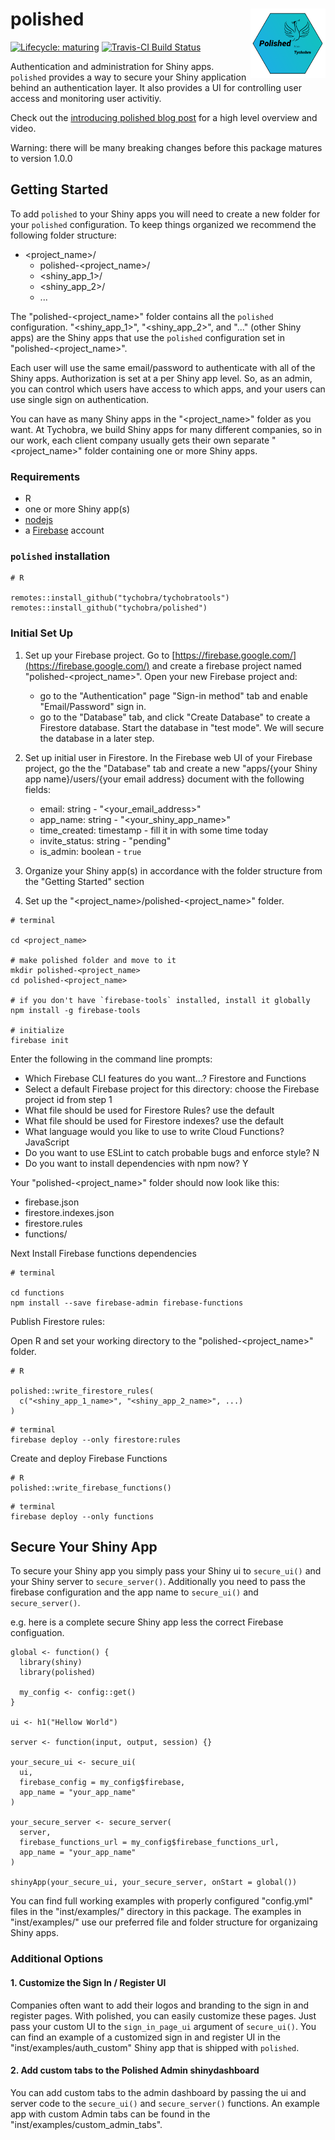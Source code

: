 # polished <img src="inst/assets/images/polished_hex.png" align="right" width="120" />

[![Lifecycle:
maturing](https://img.shields.io/badge/lifecycle-maturing-blue.svg)](https://www.tidyverse.org/lifecycle/#maturing) [![Travis-CI Build Status](https://travis-ci.org/Tychobra/polished.svg?branch=master)](https://travis-ci.org/tychobra/polished)

Authentication and administration for Shiny apps.  `polished` provides a way to secure your Shiny application behind an authentication layer.  It also provides a UI for controlling user access and monitoring user activitiy. 

Check out the [introducing polished blog post](https://www.tychobra.com/posts/2019_08_27_announcing_polished/) for a high level overview and video.

Warning: there will be many breaking changes before this package matures to version 1.0.0

## Getting Started

To add `polished` to your Shiny apps you will need to create a new folder for your `polished` configuration.  To keep things organized we recommend the following folder structure:

- <project_name>/
   - polished-<project_name>/
   - <shiny_app_1>/
   - <shiny_app_2>/
   - ...

The "polished-<project_name>" folder contains all the `polished` configuration.  "<shiny_app_1>", "<shiny_app_2>", and "..." (other Shiny apps) are the Shiny apps that use the `polished` configuration set in "polished-<project_name>".

Each user will use the same email/password to authenticate with all of the Shiny apps. Authorization is set at a per Shiny app level.  So, as an admin, you can control which users have access to which apps, and your users can use single sign on authentication.

You can have as many Shiny apps in the "<project_name>" folder as you want.  At Tychobra, we build Shiny apps for many different companies, so in our work, each client company usually gets their own separate "<project_name>" folder containing one or more Shiny apps.  

### Requirements

- R
- one or more Shiny app(s)
- [nodejs](https://nodejs.org/en/)
- a [Firebase](https://firebase.google.com/) account

### `polished` installation

```
# R

remotes::install_github("tychobra/tychobratools")
remotes::install_github("tychobra/polished")
```

### Initial Set Up

1. Set up your Firebase project. Go to [https://firebase.google.com/](https://firebase.google.com/) and create a firebase project named "polished-<project_name>".  Open your new Firebase project and:
   - go to the "Authentication" page "Sign-in method" tab and enable "Email/Password" sign in.
   - go to the "Database" tab, and click "Create Database" to create a Firestore database.  Start the database in "test mode".  We will secure the database in a later step.

2. Set up initial user in Firestore.  In the Firebase web UI of your Firebase project, go the the "Database" tab and create a new "apps/{your Shiny app name}/users/{your email address} document with the following fields:
   - email: string - "<your_email_address>"
   - app_name: string - "<your_shiny_app_name>"
   - time_created: timestamp - fill it in with some time today
   - invite_status: string - "pending"
   - is_admin: boolean - `true`

3. Organize your Shiny app(s) in accordance with the folder structure from the "Getting Started" section

4. Set up the "<project_name>/polished-<project_name>" folder.

```
# terminal

cd <project_name>

# make polished folder and move to it
mkdir polished-<project_name> 
cd polished-<project_name>

# if you don't have `firebase-tools` installed, install it globally
npm install -g firebase-tools

# initialize 
firebase init
```

Enter the following in the command line prompts:
 - Which Firebase CLI features do you want...? Firestore and Functions
 - Select a default Firebase project for this directory: choose the Firebase project id from step 1
 - What file should be used for Firestore Rules? use the default
 - What file should be used for Firestore indexes? use the default
 - What language would you like to use to write Cloud Functions? JavaScript
 - Do you want to use ESLint to catch probable bugs and enforce style? N
 - Do you want to install dependencies with npm now? Y

Your "polished-<project_name>" folder should now look like this:
 - firebase.json
 - firestore.indexes.json
 - firestore.rules
 - functions/
 
Next Install Firebase functions dependencies 

```
# terminal

cd functions
npm install --save firebase-admin firebase-functions
```

Publish Firestore rules:

Open R and set your working directory to the "polished-<project_name>" folder.

```
# R

polished::write_firestore_rules(
  c("<shiny_app_1_name>", "<shiny_app_2_name>", ...)
)
```

```
# terminal
firebase deploy --only firestore:rules
```

Create and deploy Firebase Functions

```
# R
polished::write_firebase_functions()
```

```
# terminal
firebase deploy --only functions
```

## Secure Your Shiny App

To secure your Shiny app you simply pass your Shiny ui to `secure_ui()` and your Shiny server to `secure_server()`.  Additionally you need to pass the firebase configuration and the app name to `secure_ui()` and `secure_server()`.    

e.g. here is a complete secure Shiny app less the correct Firebase configuation.

```
global <- function() {
  library(shiny)
  library(polished)
  
  my_config <- config::get()
}

ui <- h1("Hellow World")

server <- function(input, output, session) {}

your_secure_ui <- secure_ui(
  ui,
  firebase_config = my_config$firebase,
  app_name = "your_app_name"
)

your_secure_server <- secure_server(
  server,
  firebase_functions_url = my_config$firebase_functions_url,
  app_name = "your_app_name"
)

shinyApp(your_secure_ui, your_secure_server, onStart = global())
```

You can find full working examples with properly configured "config.yml" files in the "inst/examples/" directory in this package.  The examples in "inst/examples/" use our preferred file and folder structure for organizaing Shiny apps.

### Additional Options

#### 1. Customize the Sign In / Register UI

Companies often want to add their logos and branding to the sign in and register pages.  With polished, you can easily customize these pages.  Just pass your custom UI to the `sign_in_page_ui` argument of `secure_ui()`.  You can find an example of a customized sign in and register UI in the "inst/examples/auth_custom" Shiny app that is shipped with `polished`.

#### 2. Add custom tabs to the Polished Admin shinydashboard

You can add custom tabs to the admin dashboard by passing the ui and server code to the `secure_ui()` and `secure_server()` functions.  An example app with custom Admin tabs can be found in the "inst/examples/custom_admin_tabs".
